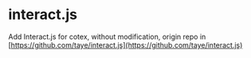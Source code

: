interact.js
===========

Add Interact.js for cotex, without modification, origin repo in [https://github.com/taye/interact.js](https://github.com/taye/interact.js)
